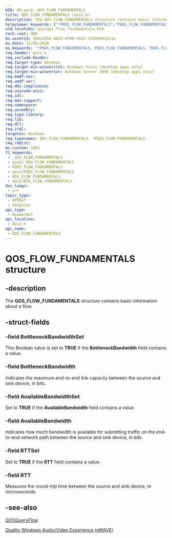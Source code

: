 ```yaml
---
UID: NS:qos2._QOS_FLOW_FUNDAMENTALS
title: QOS_FLOW_FUNDAMENTALS (qos2.h)
description: The QOS_FLOW_FUNDAMENTALS structure contains basic information about a flow.
helpviewer_keywords: ["*PQOS_FLOW_FUNDAMENTALS","PQOS_FLOW_FUNDAMENTALS","PQOS_FLOW_FUNDAMENTALS structure pointer [QOS]","QOS_FLOW_FUNDAMENTALS","QOS_FLOW_FUNDAMENTALS structure [QOS]","qos.qos_flow_fundamentals","qos2/PQOS_FLOW_FUNDAMENTALS","qos2/QOS_FLOW_FUNDAMENTALS"]
old-location: qos\qos_flow_fundamentals.htm
tech.root: QOS
ms.assetid: 3e6cbd5b-8bd3-4f08-9192-35604db5dc3a
ms.date: 12/05/2018
ms.keywords: '*PQOS_FLOW_FUNDAMENTALS, PQOS_FLOW_FUNDAMENTALS, PQOS_FLOW_FUNDAMENTALS structure pointer [QOS], QOS_FLOW_FUNDAMENTALS, QOS_FLOW_FUNDAMENTALS structure [QOS], qos.qos_flow_fundamentals, qos2/PQOS_FLOW_FUNDAMENTALS, qos2/QOS_FLOW_FUNDAMENTALS'
req.header: qos2.h
req.include-header: 
req.target-type: Windows
req.target-min-winverclnt: Windows Vista [desktop apps only]
req.target-min-winversvr: Windows Server 2008 [desktop apps only]
req.kmdf-ver: 
req.umdf-ver: 
req.ddi-compliance: 
req.unicode-ansi: 
req.idl: 
req.max-support: 
req.namespace: 
req.assembly: 
req.type-library: 
req.lib: 
req.dll: 
req.irql: 
targetos: Windows
req.typenames: QOS_FLOW_FUNDAMENTALS, *PQOS_FLOW_FUNDAMENTALS
req.redist: 
ms.custom: 19H1
f1_keywords:
 - _QOS_FLOW_FUNDAMENTALS
 - qos2/_QOS_FLOW_FUNDAMENTALS
 - PQOS_FLOW_FUNDAMENTALS
 - qos2/PQOS_FLOW_FUNDAMENTALS
 - QOS_FLOW_FUNDAMENTALS
 - qos2/QOS_FLOW_FUNDAMENTALS
dev_langs:
 - c++
topic_type:
 - APIRef
 - kbSyntax
api_type:
 - HeaderDef
api_location:
 - Qos2.h
api_name:
 - QOS_FLOW_FUNDAMENTALS
---
```


# QOS_FLOW_FUNDAMENTALS structure


## -description

The <b>QOS_FLOW_FUNDAMENTALS</b> structure contains basic information about a flow.

## -struct-fields

### -field BottleneckBandwidthSet

This Boolean value is set to <b>TRUE</b> if the <b>BottleneckBandwidth</b> field contains a value.

### -field BottleneckBandwidth

Indicates the maximum end-to-end link capacity between the source and sink device, in bits.

### -field AvailableBandwidthSet

Set to <b>TRUE</b> if the <b>AvailableBandwidth</b> field contains a value.

### -field AvailableBandwidth

Indicates  how much bandwidth is available for submitting traffic on the end-to-end network path between the source and sink device, in bits.

### -field RTTSet

Set to <b>TRUE</b> if the <b>RTT</b> field contains a value.

### -field RTT

Measures the round-trip time between the source and sink device, in microseconds.

## -see-also

<a href="https://docs.microsoft.com/previous-versions/windows/desktop/api/qos2/nf-qos2-qosqueryflow">QOSQueryFlow</a>



<a href="https://docs.microsoft.com/previous-versions/windows/desktop/qos/quality-windows-audio-video-experience--qwave-">Quality Windows Audio/Video Experience (qWAVE)</a>

